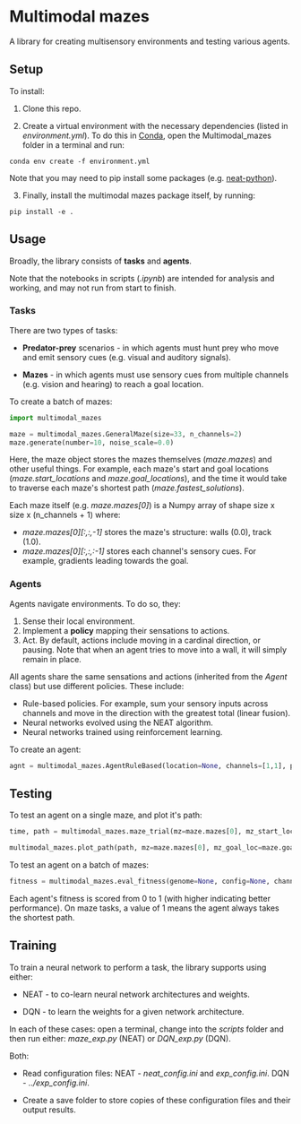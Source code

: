 # Multimodal mazes

A library for creating multisensory environments and testing various agents. 

## Setup 

To install: 
1. Clone this repo. 

2. Create a virtual environment with the necessary dependencies (listed in *environment.yml*). To do this in [Conda](https://docs.conda.io/projects/conda/en/latest/user-guide/tasks/manage-environments.html), open the Multimodal_mazes folder in a terminal and run:
```
conda env create -f environment.yml
```
Note that you may need to pip install some packages (e.g. [neat-python](https://neat-python.readthedocs.io/en/latest/)). 

3. Finally, install the multimodal mazes package itself, by running: 
```
pip install -e . 
```

## Usage

Broadly, the library consists of **tasks** and **agents**. 

Note that the notebooks in scripts (*.ipynb*) are intended for analysis and working, and may not run from start to finish.   

### Tasks 

There are two types of tasks:
* **Predator-prey** scenarios - in which agents must hunt prey who move and emit sensory cues (e.g. visual and auditory signals).  

* **Mazes** - in which agents must use sensory cues from multiple channels (e.g. vision and hearing) to reach a goal location.

To create a batch of mazes: 
```python
import multimodal_mazes

maze = multimodal_mazes.GeneralMaze(size=33, n_channels=2)
maze.generate(number=10, noise_scale=0.0)
``` 

Here, the maze object stores the mazes themselves (*maze.mazes*) and other useful things. For example, each maze's start and goal locations (*maze.start_locations* and *maze.goal_locations*), and the time it would take to traverse each maze's shortest path (*maze.fastest_solutions*).

Each maze itself (e.g. *maze.mazes[0]*) is a Numpy array of shape size x size x (n_channels + 1) where: 
* *maze.mazes[0][:,:,-1]* stores the maze's structure: walls (0.0), track (1.0).
* *maze.mazes[0][:,:,:-1]* stores each channel's sensory cues. For example, gradients leading towards the goal. 

### Agents 

Agents navigate environments. To do so, they:

1. Sense their local environment.
2. Implement a **policy** mapping their sensations to actions.
3. Act. By default, actions include moving in a cardinal direction, or pausing. Note that when an agent tries to move into a wall, it will simply remain in place. 

All agents share the same sensations and actions (inherited from the *Agent* class) but use different policies. These include: 
* Rule-based policies. For example, sum your sensory inputs across channels and move in the direction with the greatest total (linear fusion).   
* Neural networks evolved using the NEAT algorithm. 
* Neural networks trained using reinforcement learning. 

To create an agent: 
```python
agnt = multimodal_mazes.AgentRuleBased(location=None, channels=[1,1], policy="Linear fusion")
```

## Testing

To test an agent on a single maze, and plot it's path:
```python
time, path = multimodal_mazes.maze_trial(mz=maze.mazes[0], mz_start_loc=maze.start_locations[0], mz_goal_loc=maze.goal_locations[0], channels=[1,1], sensor_noise_scale=0.0, drop_connect_p=0.0, n_steps=100, agnt=agnt) 

multimodal_mazes.plot_path(path, mz=maze.mazes[0], mz_goal_loc=maze.goal_locations[0], n_steps=100)
```

To test an agent on a batch of mazes: 
```python
fitness = multimodal_mazes.eval_fitness(genome=None, config=None, channels=[1,1], sensor_noise_scale=0.0, drop_connect_p=0.0, maze=maze, n_steps=100, agnt=agnt)
```

Each agent's fitness is scored from 0 to 1 (with higher indicating better performance). On maze tasks, a value of 1 means the agent always takes the shortest path.

## Training 

To train a neural network to perform a task, the library supports using either:

* NEAT - to co-learn neural network architectures and weights. 

* DQN - to learn the weights for a given network architecture. 

In each of these cases: open a terminal, change into the *scripts* folder and then run either: *maze_exp.py* (NEAT) or *DQN_exp.py* (DQN).

Both:
* Read configuration files: NEAT - *neat_config.ini* and *exp_config.ini*. DQN - *../exp_config.ini*. 

* Create a save folder to store copies of these configuration files and their output results.  












